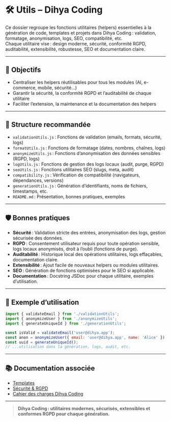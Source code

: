 # 🛠️ Utils – Dihya Coding

Ce dossier regroupe les fonctions utilitaires (helpers) essentielles à la génération de code, templates et projets dans Dihya Coding : validation, formatage, anonymisation, logs, SEO, compatibilité, etc.  
Chaque utilitaire vise : design moderne, sécurité, conformité RGPD, auditabilité, extensibilité, robustesse, SEO et documentation claire.

---

## 🚀 Objectifs

- Centraliser les helpers réutilisables pour tous les modules (AI, e-commerce, mobile, sécurité…)
- Garantir la sécurité, la conformité RGPD et l’auditabilité de chaque utilitaire
- Faciliter l’extension, la maintenance et la documentation des helpers

---

## 📁 Structure recommandée

- `validationUtils.js` : Fonctions de validation (emails, formats, sécurité, logs)
- `formatUtils.js` : Fonctions de formatage (dates, nombres, chaînes, logs)
- `anonymizeUtils.js` : Fonctions d’anonymisation des données sensibles (RGPD, logs)
- `logUtils.js` : Fonctions de gestion des logs locaux (audit, purge, RGPD)
- `seoUtils.js` : Fonctions utilitaires SEO (slugs, meta, audit)
- `compatibility.js` : Vérification de compatibilité (navigateurs, dépendances, versions)
- `generationUtils.js` : Génération d’identifiants, noms de fichiers, timestamps, etc.
- `README.md` : Présentation, bonnes pratiques, exemples

---

## 🛡️ Bonnes pratiques

- **Sécurité** : Validation stricte des entrées, anonymisation des logs, gestion sécurisée des données.
- **RGPD** : Consentement utilisateur requis pour toute opération sensible, logs locaux anonymisés, droit à l’oubli (fonctions de purge).
- **Auditabilité** : Historique local des opérations utilitaires, logs effaçables, documentation claire.
- **Extensibilité** : Ajout facile de nouveaux helpers ou modules utilitaires.
- **SEO** : Génération de fonctions optimisées pour le SEO si applicable.
- **Documentation** : Docstring JSDoc pour chaque utilitaire, exemples d’utilisation.

---

## 📝 Exemple d’utilisation

```js
import { validateEmail } from './validationUtils';
import { anonymizeUser } from './anonymizeUtils';
import { generateUniqueId } from './generationUtils';

const isValid = validateEmail('user@dihya.app');
const anon = anonymizeUser({ email: 'user@dihya.app', name: 'Alice' });
const uuid = generateUniqueId();
// ...utilisation dans la génération, logs, audit, etc.
```

---

## 📚 Documentation associée

- [Templates](../templates/README.md)
- [Sécurité & RGPD](../docs/security.md)
- [Cahier des charges Dihya Coding](../../../../docs/user_guide/README.md)

---

> **Dihya Coding : utilitaires modernes, sécurisés, extensibles et conformes RGPD pour chaque génération.**